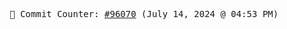 <p align="center">
    <samp>
        📮 Commit Counter: <a href="https://github.com/Javascript-void0/Javascript-void0/commits/main">#96070</a> (July 14, 2024 @ 04:53 PM)
    </samp>
</p>